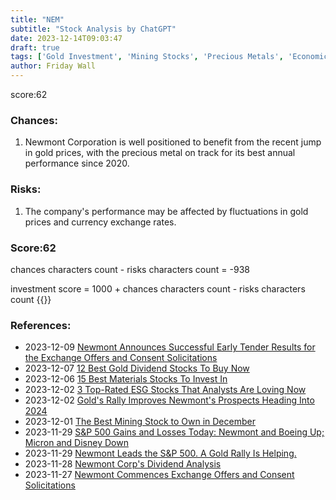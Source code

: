```yaml
---
title: "NEM"
subtitle: "Stock Analysis by ChatGPT"
date: 2023-12-14T09:03:47
draft: true
tags: ['Gold Investment', 'Mining Stocks', 'Precious Metals', 'Economic Trends', 'Market Performance']
author: Friday Wall
---
```


score:62
### Chances:
1. Newmont Corporation is well positioned to benefit from the recent jump in gold prices, with the precious metal on track for its best annual performance since 2020.
### Risks:
1. The company's performance may be affected by fluctuations in gold prices and currency exchange rates.
### Score:62
chances characters count - risks characters count = -938

investment score = 1000 + chances characters count - risks characters count
{{<tradingview symbol="NYSE:NEM">}}
### References:
- 2023-12-09 [Newmont Announces Successful Early Tender Results for the Exchange Offers and Consent Solicitations](https://finance.yahoo.com/news/newmont-announces-successful-early-tender-005100328.html)
- 2023-12-07 [12 Best Gold Dividend Stocks To Buy Now](https://finance.yahoo.com/news/12-best-gold-dividend-stocks-210521126.html)
- 2023-12-06 [15 Best Materials Stocks To Invest In](https://finance.yahoo.com/news/15-best-materials-stocks-invest-153558136.html)
- 2023-12-02 [3 Top-Rated ESG Stocks That Analysts Are Loving Now](https://finance.yahoo.com/news/3-top-rated-esg-stocks-200601401.html)
- 2023-12-02 [Gold's Rally Improves Newmont's Prospects Heading Into 2024](https://finance.yahoo.com/news/golds-rally-improves-newmonts-prospects-192202269.html)
- 2023-12-01 [The Best Mining Stock to Own in December](https://finance.yahoo.com/news/best-mining-stock-own-december-151909137.html)
- 2023-11-29 [S&P 500 Gains and Losses Today: Newmont and Boeing Up; Micron and Disney Down](https://finance.yahoo.com/m/a92d53a6-2643-3daa-9d47-5d62731638e2/s%26p-500-gains-and-losses.html)
- 2023-11-29 [Newmont Leads the S&P 500. A Gold Rally Is Helping.](https://finance.yahoo.com/m/5880da51-a470-3d3f-877c-53ce7050890e/newmont-leads-the-s%26p-500.-a.html)
- 2023-11-28 [Newmont Corp's Dividend Analysis](https://finance.yahoo.com/news/newmont-corps-dividend-analysis-100654397.html)
- 2023-11-27 [Newmont Commences Exchange Offers and Consent Solicitations](https://finance.yahoo.com/news/newmont-commences-exchange-offers-consent-132600676.html)


                